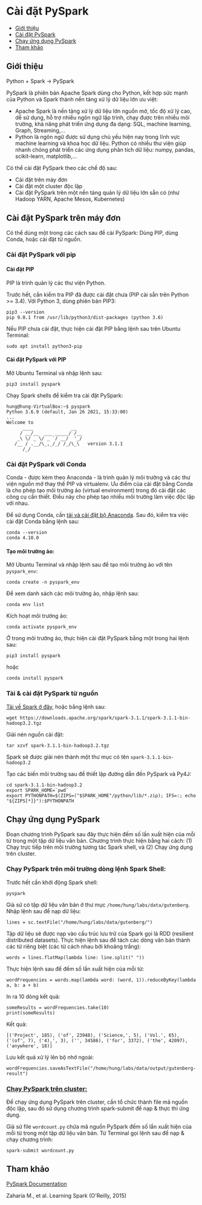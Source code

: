 # Cài đặt PySpark


- [Giới thiệu](#intro)
- [Cài đặt PySpark](#install_pyspark)
- [Chạy ứng dụng PySpark](#run_pyspark)
- [Tham khảo](#references)

## Giới thiệu <a name="intro"/>

Python + Spark -> PySpark

PySpark là phiên bản Apache Spark dùng cho Python, kết hợp sức mạnh của Python và Spark thành nền tảng xử lý dữ liệu lớn ưu việt:
- Apache Spark là nền tảng xử lý dữ liệu lớn nguồn mở, tốc độ xử lý cao, dễ sử dụng, hỗ trợ nhiều ngôn ngữ lập trình, chạy được trên nhiều môi trường, khả năng phát triển ứng dụng đa dạng: SQL, machine learning, Graph, Streaming,...
- Python là ngôn ngữ được sử dụng chủ yếu hiện nay trong lĩnh vực machine learning và khoa học dữ liệu. Python có nhiều thư viện giúp nhanh chóng phát triển các ứng dụng phân tích dữ liệu: numpy, pandas, scikit-learn, matplotlib,... 

Có thể cài đặt PySpark theo các chế độ sau:
- Cài đặt trên máy đơn
- Cài đặt một cluster độc lập 
- Cài đặt PySpark trên một nền tảng quản lý dữ liệu lớn sẵn có (như Hadoop YARN, Apache Mesos, Kubernetes)


## Cài đặt PySpark trên máy đơn <a name="install_pyspark"/>

Có thể dùng một trong các cách sau để cài PySpark: Dùng PIP, dùng Conda, hoặc cài đặt từ nguồn.

### Cài đặt PySpark với pip

#### Cài đặt PIP
PIP là trình quản lý các thư viện Python.

Trước hết, cần kiểm tra PIP đã được cài đặt chưa (PIP cài sẵn trên Python >= 3.4). Với Python 3, dùng phiên bản PIP3:

```shell
pip3 --version
pip 9.0.1 from /usr/lib/python3/dist-packages (python 3.6)
```
 
Nếu PIP chưa cài đặt, thực hiện cài đặt PIP bằng lệnh sau trên Ubuntu Terminal:
```
sudo apt install python3-pip
```

#### Cài đặt PySpark với PIP
Mở Ubuntu Terminal và nhập lệnh sau:

```shell
pip3 install pyspark
```

Chạy Spark shells để kiểm tra cài đặt PySpark:

```shell
hung@hung-VirtualBox:~$ pyspark
Python 3.6.9 (default, Jan 26 2021, 15:33:00) 
...
Welcome to
      ____              __
     / __/__  ___ _____/ /__
    _\ \/ _ \/ _ `/ __/  '_/
   /__ / .__/\_,_/_/ /_/\_\   version 3.1.1
      /_/
```

### Cài đặt PySpark với Conda
Conda - được kèm theo Anaconda - là trình quản lý môi trường và các thư viện nguồn mở thay thế PIP và virtualenv. Ưu điểm của cài đặt bằng Conda là cho phép tạo môi trường ảo (virtual environment) trong đó cài đặt các công cụ cần thiết. Điều này cho phép tạo nhiều môi trường làm việc độc lập với nhau.

Để sử dụng Conda, cần [tải và cài đặt bộ Anaconda](https://www.anaconda.com/products/individual). Sau đó, kiểm tra việc cài đặt Conda bằng lệnh sau:
```shell
conda --version
conda 4.10.0
```

#### Tạo môi trường ảo: 
Mở Ubuntu Terminal và nhập lệnh sau để tạo môi trường ảo với tên `pyspark_env`:

```shell 
conda create -n pyspark_env
```

Để xem danh sách các môi trường ảo, nhập lệnh sau:
```shell 
conda env list
```

Kích hoạt môi trường ảo:
```shell
conda activate pyspark_env
```

Ở trong môi trường ảo, thực hiện cài đặt PySpark bằng một trong hai lệnh sau:
```shell
pip3 install pyspark
```
hoặc
```shell
conda install pyspark
```

### Tải & cài đặt PySpark từ nguồn

[Tải về Spark ở đây](https://spark.apache.org/downloads.html), hoặc bằng lệnh sau:
```shell
wget https://downloads.apache.org/spark/spark-3.1.1/spark-3.1.1-bin-hadoop3.2.tgz
```

Giải nén nguồn cài đặt:

```shell
tar xzvf spark-3.1.1-bin-hadoop3.2.tgz
```
Spark sẽ được giải nén thành một thư mục có tên `spark-3.1.1-bin-hadoop3.2`

Tạo các biến môi trường sau để thiết lập đường dẫn đến PySpark và Py4J:
```shell
cd spark-3.1.1-bin-hadoop3.2
export SPARK_HOME=`pwd`
export PYTHONPATH=$(ZIPS=("$SPARK_HOME"/python/lib/*.zip); IFS=:; echo "${ZIPS[*]}"):$PYTHONPATH
```

## Chạy ứng dụng PySpark <a name="run_pyspark"/>

Đoạn chương trình PySpark sau đây thực hiện đếm số lần xuất hiện của mỗi từ trong một tập dữ liệu văn bản. Chương trình thực hiện bằng hai cách: (1) Chạy trực tiếp trên môi trường tương tác Spark shell, và (2) Chạy ứng dụng trên cluster. 

### Chạy PySpark trên môi trường dòng lệnh Spark Shell:

Trước hết cần khởi động Spark shell:
```shell
pyspark
```

Giả sử có tập dữ liệu văn bản ở thư mục `/home/hung/labs/data/gutenberg`. Nhập lệnh sau để nạp dữ liệu:
```shell
lines = sc.textFile("/home/hung/labs/data/gutenberg/")
```
Tập dữ liệu sẽ được nạp vào cấu trúc lưu trữ của Spark gọi là RDD (resilient distributed datasets). Thực hiện lệnh sau để tách các dòng văn bản thành các từ riêng biệt (các từ cách nhau bởi khoảng trắng):

```shell
words = lines.flatMap(lambda line: line.split(" "))
```
Thực hiện lệnh sau để đếm số lần xuất hiện của mỗi từ:
```shell
wordFrequencies = words.map(lambda word: (word, 1)).reduceByKey(lambda a, b: a + b)
```
In ra 10 dòng kết quả:
```shell
someResults = wordFrequencies.take(10)
print(someResults)                                                    
```
Kết quả:
```shell
[('Project', 185), ('of', 23948), ('Science,', 5), ('Vol.', 65), ('(of', 7), ('4),', 3), ('', 34586), ('for', 3372), ('the', 42097), ('anywhere', 18)]
```

Lưu kết quả xử lý lên bộ nhớ ngoài:

```shell
wordFrequencies.saveAsTextFile("/home/hung/labs/data/output/gutenberg-result")
```

### [Chạy PySpark trên cluster:](https://spark.apache.org/docs/latest/submitting-applications.html)
Để chạy ứng dụng PySpark trên cluster, cần tổ chức thành file mã nguồn độc lập, sau đó sử dụng chương trình spark-submit để nạp & thực thi ứng dụng.

Giả sử file `wordcount.py` chứa mã nguồn PySpark đếm số lần xuất hiện của mỗi từ trong một tập dữ liệu văn bản. Từ Terminal gọi lệnh sau để nạp & chạy chương trình:
```shell
spark-submit wordcount.py
```

##  Tham khảo <a name="references"/>
[PySpark Documentation](https://spark.apache.org/docs/3.1.1/api/python/)

Zaharia M., et al. Learning Spark (O'Reilly, 2015)


```python

```
